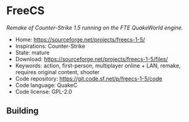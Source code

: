 # FreeCS

_Remake of Counter-Strike 1.5 running on the FTE QuakeWorld engine._

- Home: https://sourceforge.net/projects/freecs-1-5/
- Inspirations: Counter-Strike
- State: mature
- Download: https://sourceforge.net/projects/freecs-1-5/files/
- Keywords: action, first-person, multiplayer online + LAN, remake, requires original content, shooter
- Code repository: https://git.code.sf.net/p/freecs-1-5/code
- Code language: QuakeC
- Code license: GPL-2.0

## Building
